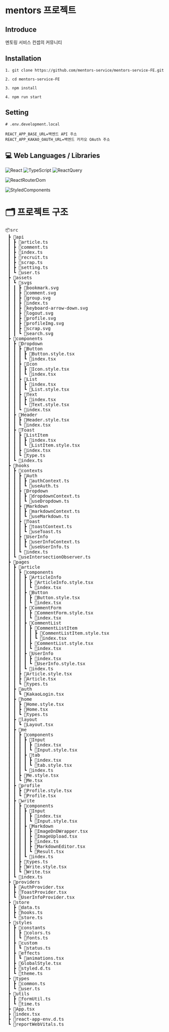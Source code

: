 # mentors 프로젝트

## Introduce
멘토링 서비스 컨셉의 커뮤니티

## Installation
```
1. git clone https://github.com/mentors-service/mentors-service-FE.git

2. cd mentors-service-FE

3. npm install

4. npm run start
```

## Setting
```
# .env.development.local

REACT_APP_BASE_URL=백엔드 API 주소
REACT_APP_KAKAO_OAUTH_URL=백엔드 카카오 OAuth 주소
```

## 💻 Web Languages / Libraries

![React](https://img.shields.io/badge/react-%2320232a.svg?style=for-the-badge&logo=react&logoColor=%2361DAFB) ![TypeScript](https://img.shields.io/badge/typescript-004088.svg?style=for-the-badge&logo=typescript&logoColor=white) ![ReactQuery](https://img.shields.io/badge/React%20Query-FF4154.svg?style=for-the-badge&logo=reactquery&logoColor=white)

![ReactRouterDom](https://img.shields.io/badge/React%20Router%20DOM-4A154B.svg?style=for-the-badge&logo=react&logoColor=white)

![StyledComponents](https://img.shields.io/badge/Styled%20Components-DB7093.svg?style=for-the-badge&logo=styled-components&logoColor=white)

# 🗂️ 프로젝트 구조

<pre>
📦src
 ┣ 📂api
 ┃ ┣ 📜article.ts
 ┃ ┣ 📜comment.ts
 ┃ ┣ 📜index.ts
 ┃ ┣ 📜recruit.ts
 ┃ ┣ 📜scrap.ts
 ┃ ┣ 📜setting.ts
 ┃ ┗ 📜user.ts
 ┣ 📂assets
 ┃ ┗ 📂svgs
 ┃ ┃ ┣ 📜bookmark.svg
 ┃ ┃ ┣ 📜comment.svg
 ┃ ┃ ┣ 📜group.svg
 ┃ ┃ ┣ 📜index.ts
 ┃ ┃ ┣ 📜keyboard-arrow-down.svg
 ┃ ┃ ┣ 📜logout.svg
 ┃ ┃ ┣ 📜profile.svg
 ┃ ┃ ┣ 📜profileImg.svg
 ┃ ┃ ┣ 📜scrap.svg
 ┃ ┃ ┗ 📜search.svg
 ┣ 📂components
 ┃ ┣ 📂Dropdown
 ┃ ┃ ┣ 📂Button
 ┃ ┃ ┃ ┣ 📜Button.style.tsx
 ┃ ┃ ┃ ┗ 📜index.tsx
 ┃ ┃ ┣ 📂Icon
 ┃ ┃ ┃ ┣ 📜Icon.style.tsx
 ┃ ┃ ┃ ┗ 📜index.tsx
 ┃ ┃ ┣ 📂List
 ┃ ┃ ┃ ┣ 📜index.tsx
 ┃ ┃ ┃ ┗ 📜List.style.tsx
 ┃ ┃ ┣ 📂Text
 ┃ ┃ ┃ ┣ 📜index.tsx
 ┃ ┃ ┃ ┗ 📜Text.style.tsx
 ┃ ┃ ┗ 📜index.tsx
 ┃ ┣ 📂Header
 ┃ ┃ ┣ 📜Header.style.tsx
 ┃ ┃ ┗ 📜index.tsx
 ┃ ┣ 📂Toast
 ┃ ┃ ┣ 📂ListItem
 ┃ ┃ ┃ ┣ 📜index.tsx
 ┃ ┃ ┃ ┗ 📜ListItem.style.tsx
 ┃ ┃ ┣ 📜index.tsx
 ┃ ┃ ┗ 📜type.ts
 ┃ ┗ 📜index.ts
 ┣ 📂hooks
 ┃ ┣ 📂contexts
 ┃ ┃ ┣ 📂Auth
 ┃ ┃ ┃ ┣ 📜authContext.ts
 ┃ ┃ ┃ ┗ 📜useAuth.ts
 ┃ ┃ ┣ 📂Dropdown
 ┃ ┃ ┃ ┣ 📜dropdownContext.ts
 ┃ ┃ ┃ ┗ 📜useDropdown.ts
 ┃ ┃ ┣ 📂Markdown
 ┃ ┃ ┃ ┣ 📜markdownContext.ts
 ┃ ┃ ┃ ┗ 📜useMarkdown.ts
 ┃ ┃ ┣ 📂Toast
 ┃ ┃ ┃ ┣ 📜toastContext.ts
 ┃ ┃ ┃ ┗ 📜useToast.ts
 ┃ ┃ ┣ 📂UserInfo
 ┃ ┃ ┃ ┣ 📜userInfoContext.ts
 ┃ ┃ ┃ ┗ 📜useUserInfo.ts
 ┃ ┃ ┗ 📜index.ts
 ┃ ┗ 📜useIntersectionObserver.ts
 ┣ 📂pages
 ┃ ┣ 📂article
 ┃ ┃ ┣ 📂components
 ┃ ┃ ┃ ┣ 📂ArticleInfo
 ┃ ┃ ┃ ┃ ┣ 📜ArticleInfo.style.tsx
 ┃ ┃ ┃ ┃ ┗ 📜index.tsx
 ┃ ┃ ┃ ┣ 📂Button
 ┃ ┃ ┃ ┃ ┣ 📜Button.style.tsx
 ┃ ┃ ┃ ┃ ┗ 📜index.tsx
 ┃ ┃ ┃ ┣ 📂CommentForm
 ┃ ┃ ┃ ┃ ┣ 📜CommentForm.style.tsx
 ┃ ┃ ┃ ┃ ┗ 📜index.tsx
 ┃ ┃ ┃ ┣ 📂CommentList
 ┃ ┃ ┃ ┃ ┣ 📂CommentListItem
 ┃ ┃ ┃ ┃ ┃ ┣ 📜CommentListItem.style.tsx
 ┃ ┃ ┃ ┃ ┃ ┗ 📜index.tsx
 ┃ ┃ ┃ ┃ ┣ 📜CommentList.style.tsx
 ┃ ┃ ┃ ┃ ┗ 📜index.tsx
 ┃ ┃ ┃ ┣ 📂UserInfo
 ┃ ┃ ┃ ┃ ┣ 📜index.tsx
 ┃ ┃ ┃ ┃ ┗ 📜UserInfo.style.tsx
 ┃ ┃ ┃ ┗ 📜index.ts
 ┃ ┃ ┣ 📜Article.style.tsx
 ┃ ┃ ┣ 📜Article.tsx
 ┃ ┃ ┗ 📜types.ts
 ┃ ┣ 📂auth
 ┃ ┃ ┗ 📜KakaoLogin.tsx
 ┃ ┣ 📂home
 ┃ ┃ ┣ 📜Home.style.tsx
 ┃ ┃ ┣ 📜Home.tsx
 ┃ ┃ ┗ 📜types.ts
 ┃ ┣ 📂layout
 ┃ ┃ ┗ 📜Layout.tsx
 ┃ ┣ 📂me
 ┃ ┃ ┣ 📂components
 ┃ ┃ ┃ ┣ 📂Input
 ┃ ┃ ┃ ┃ ┣ 📜index.tsx
 ┃ ┃ ┃ ┃ ┗ 📜Input.style.tsx
 ┃ ┃ ┃ ┣ 📂tab
 ┃ ┃ ┃ ┃ ┣ 📜index.tsx
 ┃ ┃ ┃ ┃ ┗ 📜tab.style.tsx
 ┃ ┃ ┃ ┗ 📜index.ts
 ┃ ┃ ┣ 📜Me.style.tsx
 ┃ ┃ ┗ 📜Me.tsx
 ┃ ┣ 📂profile
 ┃ ┃ ┣ 📜Profile.style.tsx
 ┃ ┃ ┗ 📜Profile.tsx
 ┃ ┣ 📂write
 ┃ ┃ ┣ 📂components
 ┃ ┃ ┃ ┣ 📂Input
 ┃ ┃ ┃ ┃ ┣ 📜index.tsx
 ┃ ┃ ┃ ┃ ┗ 📜Input.style.tsx
 ┃ ┃ ┃ ┣ 📂Markdown
 ┃ ┃ ┃ ┃ ┣ 📜ImageDnDWrapper.tsx
 ┃ ┃ ┃ ┃ ┣ 📜ImageUpload.tsx
 ┃ ┃ ┃ ┃ ┣ 📜index.ts
 ┃ ┃ ┃ ┃ ┣ 📜MarkdownEditor.tsx
 ┃ ┃ ┃ ┃ ┗ 📜Result.tsx
 ┃ ┃ ┃ ┗ 📜index.ts
 ┃ ┃ ┣ 📜types.ts
 ┃ ┃ ┣ 📜Write.style.tsx
 ┃ ┃ ┗ 📜Write.tsx
 ┃ ┗ 📜index.ts
 ┣ 📂providers
 ┃ ┣ 📜AuthProvider.tsx
 ┃ ┣ 📜ToastProvider.tsx
 ┃ ┗ 📜UserInfoProvider.tsx
 ┣ 📂store
 ┃ ┣ 📜data.ts
 ┃ ┣ 📜hooks.ts
 ┃ ┗ 📜store.ts
 ┣ 📂styles
 ┃ ┣ 📂constants
 ┃ ┃ ┣ 📜colors.ts
 ┃ ┃ ┗ 📜fonts.ts
 ┃ ┣ 📂custom
 ┃ ┃ ┗ 📜status.ts
 ┃ ┣ 📂effects
 ┃ ┃ ┗ 📜animations.tsx
 ┃ ┣ 📜GlobalStyle.tsx
 ┃ ┣ 📜styled.d.ts
 ┃ ┗ 📜theme.ts
 ┣ 📂types
 ┃ ┣ 📜common.ts
 ┃ ┗ 📜user.ts
 ┣ 📂utils
 ┃ ┣ 📜formUtil.ts
 ┃ ┗ 📜time.ts
 ┣ 📜App.tsx
 ┣ 📜index.tsx
 ┣ 📜react-app-env.d.ts
 ┗ 📜reportWebVitals.ts
</pre>
